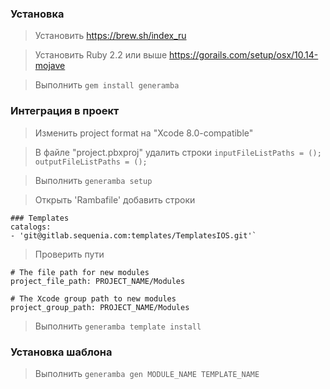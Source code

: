 ### Установка
> Установить https://brew.sh/index_ru

> Установить Ruby 2.2 или выше https://gorails.com/setup/osx/10.14-mojave

> Выполнить `gem install generamba`

### Интеграция в проект

> Изменить project format на "Xcode 8.0-compatible"

> В файле "project.pbxproj" удалить строки `inputFileListPaths = ();` `outputFileListPaths = ();`

> Выполнить `generamba setup`

> Открыть 'Rambafile' добавить строки

```
### Templates
catalogs:
- 'git@gitlab.sequenia.com:templates/TemplatesIOS.git'`
```
> Проверить пути

```
# The file path for new modules
project_file_path: PROJECT_NAME/Modules

# The Xcode group path to new modules
project_group_path: PROJECT_NAME/Modules
```

> Выполнить `generamba template install`

### Установка шаблона
> Выполнить `generamba gen MODULE_NAME TEMPLATE_NAME`
